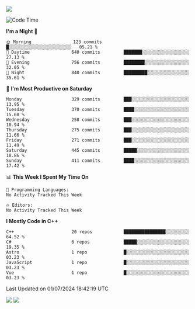 ![](https://komarev.com/ghpvc/?username=lilpidgey&color=red)
<!--START_SECTION:waka-->
![Code Time](http://img.shields.io/badge/Code%20Time-1%2C491%20hrs%2018%20mins-blue)

**I'm a Night 🦉** 

```text
🌞 Morning                123 commits         █░░░░░░░░░░░░░░░░░░░░░░░░   05.21 % 
🌆 Daytime                640 commits         ███████░░░░░░░░░░░░░░░░░░   27.13 % 
🌃 Evening                756 commits         ████████░░░░░░░░░░░░░░░░░   32.05 % 
🌙 Night                  840 commits         █████████░░░░░░░░░░░░░░░░   35.61 % 
```
📅 **I'm Most Productive on Saturday** 

```text
Monday                   329 commits         ███░░░░░░░░░░░░░░░░░░░░░░   13.95 % 
Tuesday                  370 commits         ████░░░░░░░░░░░░░░░░░░░░░   15.68 % 
Wednesday                258 commits         ███░░░░░░░░░░░░░░░░░░░░░░   10.94 % 
Thursday                 275 commits         ███░░░░░░░░░░░░░░░░░░░░░░   11.66 % 
Friday                   271 commits         ███░░░░░░░░░░░░░░░░░░░░░░   11.49 % 
Saturday                 445 commits         █████░░░░░░░░░░░░░░░░░░░░   18.86 % 
Sunday                   411 commits         ████░░░░░░░░░░░░░░░░░░░░░   17.42 % 
```


📊 **This Week I Spent My Time On** 

```text
💬 Programming Languages: 
No Activity Tracked This Week

🔥 Editors: 
No Activity Tracked This Week
```

**I Mostly Code in C++** 

```text
C++                      20 repos            ████████████████░░░░░░░░░   64.52 % 
C#                       6 repos             █████░░░░░░░░░░░░░░░░░░░░   19.35 % 
Astro                    1 repo              █░░░░░░░░░░░░░░░░░░░░░░░░   03.23 % 
JavaScript               1 repo              █░░░░░░░░░░░░░░░░░░░░░░░░   03.23 % 
Vue                      1 repo              █░░░░░░░░░░░░░░░░░░░░░░░░   03.23 % 
```




 Last Updated on 01/07/2024 18:42:19 UTC
<!--END_SECTION:waka-->
![](https://hit.yhype.me/github/profile?user_id=42968544)
![](https://komarev.com/ghpvc/?lilpidgey)

